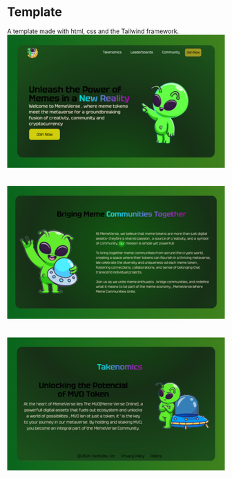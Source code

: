 # Template
A template made with html, css and the Tailwind framework.
![imgs1](/static/template/1.png)
#
![imgs2](/static/template/2.png)
#
![imgs3](/static/template/3.png)
